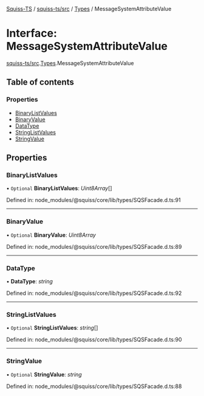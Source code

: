 [Squiss-TS](../README.md) / [squiss-ts/src](../modules/squiss_ts_src.md) / [Types](../modules/squiss_ts_src.types.md) / MessageSystemAttributeValue

# Interface: MessageSystemAttributeValue

[squiss-ts/src](../modules/squiss_ts_src.md).[Types](../modules/squiss_ts_src.types.md).MessageSystemAttributeValue

## Table of contents

### Properties

- [BinaryListValues](squiss_ts_src.types.messagesystemattributevalue.md#binarylistvalues)
- [BinaryValue](squiss_ts_src.types.messagesystemattributevalue.md#binaryvalue)
- [DataType](squiss_ts_src.types.messagesystemattributevalue.md#datatype)
- [StringListValues](squiss_ts_src.types.messagesystemattributevalue.md#stringlistvalues)
- [StringValue](squiss_ts_src.types.messagesystemattributevalue.md#stringvalue)

## Properties

### BinaryListValues

• `Optional` **BinaryListValues**: *Uint8Array*[]

Defined in: node_modules/@squiss/core/lib/types/SQSFacade.d.ts:91

___

### BinaryValue

• `Optional` **BinaryValue**: *Uint8Array*

Defined in: node_modules/@squiss/core/lib/types/SQSFacade.d.ts:89

___

### DataType

• **DataType**: *string*

Defined in: node_modules/@squiss/core/lib/types/SQSFacade.d.ts:92

___

### StringListValues

• `Optional` **StringListValues**: *string*[]

Defined in: node_modules/@squiss/core/lib/types/SQSFacade.d.ts:90

___

### StringValue

• `Optional` **StringValue**: *string*

Defined in: node_modules/@squiss/core/lib/types/SQSFacade.d.ts:88
